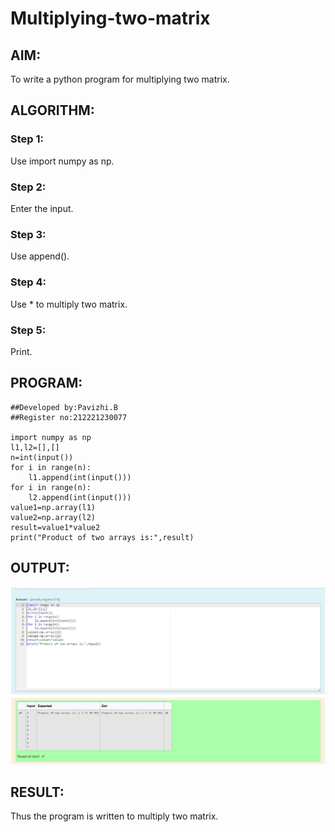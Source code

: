 # Multiplying-two-matrix

## AIM:
To write a python program for multiplying two matrix.
## ALGORITHM:
### Step 1:
Use import numpy as np.
### Step 2:
Enter the input.
### Step 3:
Use append().
### Step 4:
Use * to multiply two matrix.
### Step 5:
Print.

## PROGRAM:
```
##Developed by:Pavizhi.B
##Register no:212221230077

import numpy as np
l1,l2=[],[]
n=int(input())
for i in range(n):
    l1.append(int(input()))
for i in range(n):
    l2.append(int(input()))
value1=np.array(l1)
value2=np.array(l2)
result=value1*value2
print("Product of two arrays is:",result)
```
 

## OUTPUT:
![output](./matrix.png)

## RESULT:
Thus the program is written to multiply two matrix.

